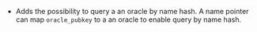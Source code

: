 * Adds the possibility to query a an oracle by name hash. A name pointer can
  map `oracle_pubkey` to a an oracle to enable query by name hash.
